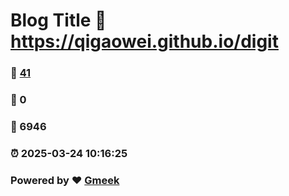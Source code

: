 # Blog Title :link: https://qigaowei.github.io/digit 
### :page_facing_up: [41](https://qigaowei.github.io/digit/tag.html) 
### :speech_balloon: 0 
### :hibiscus: 6946 
### :alarm_clock: 2025-03-24 10:16:25 
### Powered by :heart: [Gmeek](https://github.com/Meekdai/Gmeek)
